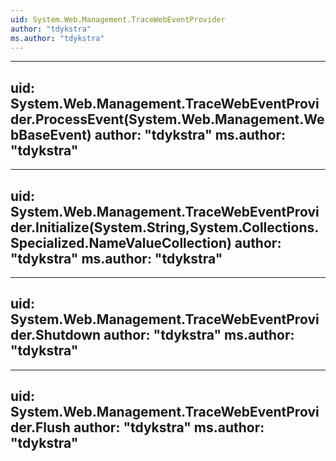```yaml
---
uid: System.Web.Management.TraceWebEventProvider
author: "tdykstra"
ms.author: "tdykstra"
---
```


---
uid: System.Web.Management.TraceWebEventProvider.ProcessEvent(System.Web.Management.WebBaseEvent)
author: "tdykstra"
ms.author: "tdykstra"
---

---
uid: System.Web.Management.TraceWebEventProvider.Initialize(System.String,System.Collections.Specialized.NameValueCollection)
author: "tdykstra"
ms.author: "tdykstra"
---

---
uid: System.Web.Management.TraceWebEventProvider.Shutdown
author: "tdykstra"
ms.author: "tdykstra"
---

---
uid: System.Web.Management.TraceWebEventProvider.Flush
author: "tdykstra"
ms.author: "tdykstra"
---
